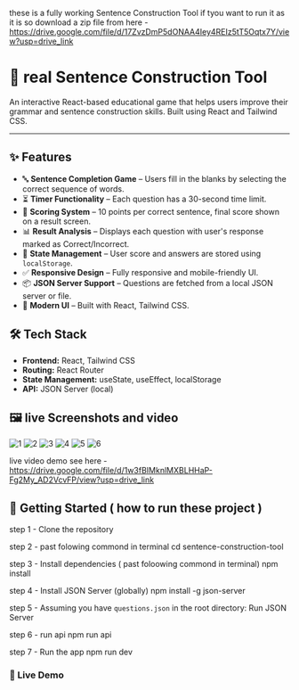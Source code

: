 these is a fully working  Sentence Construction Tool if tyou want to run it as it is so download a zip file from here - https://drive.google.com/file/d/17ZvzDmP5dONAA4Iey4REIz5tT5Oqtx7Y/view?usp=drive_link



# 🧠 real Sentence Construction Tool

An interactive React-based educational game that helps users improve their grammar and sentence construction skills. Built using React and Tailwind CSS.

---

## ✨ Features

- 🔤 **Sentence Completion Game** – Users fill in the blanks by selecting the correct sequence of words.
- ⏳ **Timer Functionality** – Each question has a 30-second time limit.
- 🎯 **Scoring System** – 10 points per correct sentence, final score shown on a result screen.
- 📊 **Result Analysis** – Displays each question with user's response marked as Correct/Incorrect.
- 🔁 **State Management** – User score and answers are stored using `localStorage`.
- ✅ **Responsive Design** – Fully responsive and mobile-friendly UI.
- 📦 **JSON Server Support** – Questions are fetched from a local JSON server or file.
- 💅 **Modern UI** – Built with React, Tailwind CSS.


## 🛠 Tech Stack

- **Frontend:** React, Tailwind CSS
- **Routing:** React Router
- **State Management:** useState, useEffect, localStorage
- **API:** JSON Server (local)


## 🖼 live Screenshots and video 
![1 ](https://github.com/user-attachments/assets/2aa0af80-87fa-4aea-813f-93bf49b3cf4f)
![2 ](https://github.com/user-attachments/assets/0d68c9ef-568a-4dc1-9139-4a25b71ca2e3)
![3 ](https://github.com/user-attachments/assets/9acc7a48-740e-4423-8d5f-7121e9f36031)
![4 ](https://github.com/user-attachments/assets/410ab1e8-60b4-424b-821a-e9fec4eacd47)
![5 ](https://github.com/user-attachments/assets/577f12d0-e0e7-4c07-bb42-0b7aea46b528)
![6 ](https://github.com/user-attachments/assets/62fc548e-a6ab-4e57-b4aa-1b56ed59f6c0)

live video demo see here - https://drive.google.com/file/d/1w3fBIMknlMXBLHHaP-Fg2My_AD2VcvFP/view?usp=drive_link

## 🚀 Getting Started   ( how to run these project )

step 1 -  Clone the repository

step 2 - past folowing commond in terminal 
 cd sentence-construction-tool

step 3 - Install dependencies ( past foloowing commond in terminal)
npm install

step 4 - Install JSON Server (globally)
npm install -g json-server

step 5 - Assuming you have `questions.json` in the root directory:
Run JSON Server 

step 6 -  run api
npm run api

step 7 - Run the app
npm run dev



### 🔗 Live Demo
